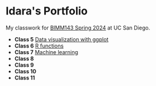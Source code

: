 # Idara's Portfolio

My classwork for [BIMM143 Spring 2024](https://bioboot.github.io/bimm143_S24/) at UC San Diego.

- **Class 5** [Data visualization with ggplot](Class05.Rproje.pdf)
- **Class 6** [R functions](class%206/6function.md)
- **Class 7** [Machine learning](class-7.pdf)
- **Class 8** []()
- **Class 9** []()
- **Class 10** []()
- **Class 11** []()
